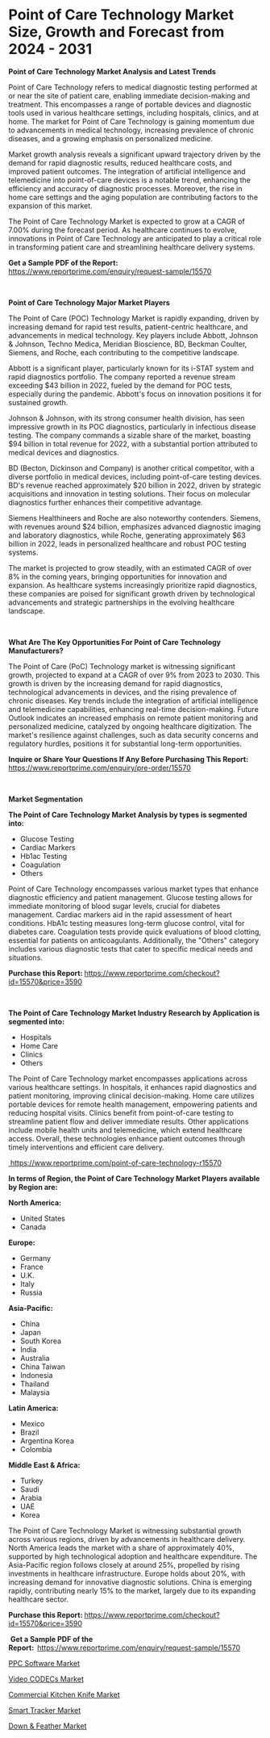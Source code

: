 <p><h1>Point of Care Technology Market Size, Growth and Forecast from 2024 - 2031</h1></p><p><strong>Point of Care Technology Market Analysis and Latest Trends</strong></p>
<p><p>Point of Care Technology refers to medical diagnostic testing performed at or near the site of patient care, enabling immediate decision-making and treatment. This encompasses a range of portable devices and diagnostic tools used in various healthcare settings, including hospitals, clinics, and at home. The market for Point of Care Technology is gaining momentum due to advancements in medical technology, increasing prevalence of chronic diseases, and a growing emphasis on personalized medicine.</p><p>Market growth analysis reveals a significant upward trajectory driven by the demand for rapid diagnostic results, reduced healthcare costs, and improved patient outcomes. The integration of artificial intelligence and telemedicine into point-of-care devices is a notable trend, enhancing the efficiency and accuracy of diagnostic processes. Moreover, the rise in home care settings and the aging population are contributing factors to the expansion of this market.</p><p>The Point of Care Technology Market is expected to grow at a CAGR of 7.00% during the forecast period. As healthcare continues to evolve, innovations in Point of Care Technology are anticipated to play a critical role in transforming patient care and streamlining healthcare delivery systems.</p></p>
<p><strong>Get a Sample PDF of the Report:&nbsp;</strong> <a href="https://www.reportprime.com/enquiry/request-sample/15570?utm_campaign=1581&utm_medium=2&utm_source=Github&utm_content=ia&utm_term=25122024&utm_id=point-of-care-technology">https://www.reportprime.com/enquiry/request-sample/15570</a></p>
<p>&nbsp;</p>
<p><strong>Point of Care Technology Major Market Players</strong></p>
<p><p>The Point of Care (POC) Technology Market is rapidly expanding, driven by increasing demand for rapid test results, patient-centric healthcare, and advancements in medical technology. Key players include Abbott, Johnson & Johnson, Techno Medica, Meridian Bioscience, BD, Beckman Coulter, Siemens, and Roche, each contributing to the competitive landscape.</p><p>Abbott is a significant player, particularly known for its i-STAT system and rapid diagnostics portfolio. The company reported a revenue stream exceeding $43 billion in 2022, fueled by the demand for POC tests, especially during the pandemic. Abbott's focus on innovation positions it for sustained growth.</p><p>Johnson & Johnson, with its strong consumer health division, has seen impressive growth in its POC diagnostics, particularly in infectious disease testing. The company commands a sizable share of the market, boasting $94 billion in total revenue for 2022, with a substantial portion attributed to medical devices and diagnostics.</p><p>BD (Becton, Dickinson and Company) is another critical competitor, with a diverse portfolio in medical devices, including point-of-care testing devices. BD's revenue reached approximately $20 billion in 2022, driven by strategic acquisitions and innovation in testing solutions. Their focus on molecular diagnostics further enhances their competitive advantage.</p><p>Siemens Healthineers and Roche are also noteworthy contenders. Siemens, with revenues around $24 billion, emphasizes advanced diagnostic imaging and laboratory diagnostics, while Roche, generating approximately $63 billion in 2022, leads in personalized healthcare and robust POC testing systems.</p><p>The market is projected to grow steadily, with an estimated CAGR of over 8% in the coming years, bringing opportunities for innovation and expansion. As healthcare systems increasingly prioritize rapid diagnostics, these companies are poised for significant growth driven by technological advancements and strategic partnerships in the evolving healthcare landscape.</p></p>
<p>&nbsp;</p>
<p><strong>What Are The Key Opportunities For Point of Care Technology Manufacturers?</strong></p>
<p><p>The Point of Care (PoC) Technology market is witnessing significant growth, projected to expand at a CAGR of over 9% from 2023 to 2030. This growth is driven by the increasing demand for rapid diagnostics, technological advancements in devices, and the rising prevalence of chronic diseases. Key trends include the integration of artificial intelligence and telemedicine capabilities, enhancing real-time decision-making. Future Outlook indicates an increased emphasis on remote patient monitoring and personalized medicine, catalyzed by ongoing healthcare digitization. The market's resilience against challenges, such as data security concerns and regulatory hurdles, positions it for substantial long-term opportunities.</p></p>
<p><strong>Inquire or Share Your Questions If Any Before Purchasing This Report:</strong> <a href="https://www.reportprime.com/enquiry/pre-order/15570?utm_campaign=1581&utm_medium=2&utm_source=Github&utm_content=ia&utm_term=25122024&utm_id=point-of-care-technology">https://www.reportprime.com/enquiry/pre-order/15570</a></p>
<p>&nbsp;</p>
<p><strong>Market Segmentation</strong></p>
<p><strong>The Point of Care Technology Market Analysis by types is segmented into:</strong></p>
<p><ul><li>Glucose Testing</li><li>Cardiac Markers</li><li>Hb1ac Testing</li><li>Coagulation</li><li>Others</li></ul></p>
<p><p>Point of Care Technology encompasses various market types that enhance diagnostic efficiency and patient management. Glucose testing allows for immediate monitoring of blood sugar levels, crucial for diabetes management. Cardiac markers aid in the rapid assessment of heart conditions. HbA1c testing measures long-term glucose control, vital for diabetes care. Coagulation tests provide quick evaluations of blood clotting, essential for patients on anticoagulants. Additionally, the "Others" category includes various diagnostic tests that cater to specific medical needs and situations.</p></p>
<p><strong>Purchase this Report:&nbsp;</strong><a href="https://www.reportprime.com/checkout?id=15570&price=3590&utm_campaign=1581&utm_medium=2&utm_source=Github&utm_content=ia&utm_term=25122024&utm_id=point-of-care-technology">https://www.reportprime.com/checkout?id=15570&price=3590</a></p>
<p>&nbsp;</p>
<p><strong>The Point of Care Technology Market Industry Research by Application is segmented into:</strong></p>
<p><ul><li>Hospitals</li><li>Home Care</li><li>Clinics</li><li>Others</li></ul></p>
<p><p>The Point of Care Technology market encompasses applications across various healthcare settings. In hospitals, it enhances rapid diagnostics and patient monitoring, improving clinical decision-making. Home care utilizes portable devices for remote health management, empowering patients and reducing hospital visits. Clinics benefit from point-of-care testing to streamline patient flow and deliver immediate results. Other applications include mobile health units and telemedicine, which extend healthcare access. Overall, these technologies enhance patient outcomes through timely interventions and efficient care delivery.</p></p>
<p><a href="https://www.reportprime.com/point-of-care-technology-r15570?utm_campaign=1581&utm_medium=2&utm_source=Github&utm_content=ia&utm_term=25122024&utm_id=point-of-care-technology">&nbsp;https://www.reportprime.com/point-of-care-technology-r15570</a></p>
<p><strong>In terms of Region, the Point of Care Technology Market Players available by Region are:</strong></p>
<p>
    <p> <strong> North America: </strong>
        <ul>
            <li>United States</li>
            <li>Canada</li>
        </ul>
        </p> 
    <p> <strong> Europe: </strong>
        <ul>
            <li>Germany</li>
            <li>France</li>
            <li>U.K.</li>
            <li>Italy</li>
            <li>Russia</li>
        </ul>
        </p> 
    <p> <strong> Asia-Pacific: </strong>
        <ul>
            <li>China</li>
            <li>Japan</li>
            <li>South Korea</li>
            <li>India</li>
            <li>Australia</li>
            <li>China Taiwan</li>
            <li>Indonesia</li>
            <li>Thailand</li>
            <li>Malaysia</li>
        </ul>
        </p> 
    <p> <strong> Latin America: </strong>
        <ul>
            <li>Mexico</li>
            <li>Brazil</li>
            <li>Argentina Korea</li>
            <li>Colombia</li>
        </ul>
        </p> 
    <p> <strong> Middle East & Africa: </strong>
        <ul>
            <li>Turkey</li>
            <li>Saudi</li>
            <li>Arabia</li>
            <li>UAE</li>
            <li>Korea</li>
        </ul>
    </p>
    </p>
<p><p>The Point of Care Technology Market is witnessing substantial growth across various regions, driven by advancements in healthcare delivery. North America leads the market with a share of approximately 40%, supported by high technological adoption and healthcare expenditure. The Asia-Pacific region follows closely at around 25%, propelled by rising investments in healthcare infrastructure. Europe holds about 20%, with increasing demand for innovative diagnostic solutions. China is emerging rapidly, contributing nearly 15% to the market, largely due to its expanding healthcare sector.</p></p>
<p><strong>Purchase this Report: </strong><a href="https://www.reportprime.com/checkout?id=15570&price=3590&utm_campaign=1581&utm_medium=2&utm_source=Github&utm_content=ia&utm_term=25122024&utm_id=point-of-care-technology">https://www.reportprime.com/checkout?id=15570&price=3590</a></p>
<p>&nbsp;<strong>Get a Sample PDF of the Report:&nbsp;&nbsp;</strong><a href="https://www.reportprime.com/enquiry/request-sample/15570?utm_campaign=1581&utm_medium=2&utm_source=Github&utm_content=ia&utm_term=25122024&utm_id=point-of-care-technology">https://www.reportprime.com/enquiry/request-sample/15570</a></p>
<p><strong></strong></p>
<p><p><a href="https://www.linkedin.com/pulse/ppc-software-market-projected-cagr-13-from-2024-2031-in-depth-jfobf?utm_campaign=1581&utm_medium=2&utm_source=Github&utm_content=ia&utm_term=25122024&utm_id=point-of-care-technology">PPC Software Market</a></p><p><a href="https://www.linkedin.com/pulse/comprehensive-examination-video-codecs-market-size-share-mw0he?utm_campaign=1581&utm_medium=2&utm_source=Github&utm_content=ia&utm_term=25122024&utm_id=point-of-care-technology">Video CODECs Market</a></p><p><a href="https://www.linkedin.com/pulse/future-commercial-kitchen-knife-market-key-growth-drivers-hwr4c?utm_campaign=1581&utm_medium=2&utm_source=Github&utm_content=ia&utm_term=25122024&utm_id=point-of-care-technology">Commercial Kitchen Knife Market</a></p><p><a href="https://www.linkedin.com/pulse/smart-tracker-market-expected-grow-impressive-cagr-129-from-6bqdc?utm_campaign=1581&utm_medium=2&utm_source=Github&utm_content=ia&utm_term=25122024&utm_id=point-of-care-technology">Smart Tracker Market</a></p><p><a href="https://www.linkedin.com/pulse/down-feather-market-outlook-from-2024-2031-trends-application-vuctc?utm_campaign=1581&utm_medium=2&utm_source=Github&utm_content=ia&utm_term=25122024&utm_id=point-of-care-technology">Down & Feather Market</a></p></p>